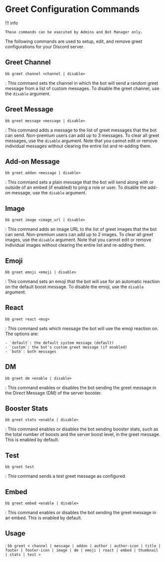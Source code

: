 # Greet Configuration Commands

!!! info
    
    These commands can be executed by Admins and Bot Manager only.

The following commands are used to setup, edit, and remove greet configurations for your Discord server.

## Greet Channel

`bb greet channel <channel | disable>`

:   This command sets the channel in which the bot will send a random greet message from a list of custom messages. To disable the greet channel, use the `disable` argument.

## Greet Message

`bb greet message <message | disable>`

:   This command adds a message to the list of greet messages that the bot can send. Non-premium users can add up to 3 messages. To clear all greet messages, use the `disable` argument. Note that you cannot edit or remove individual messages without clearing the entire list and re-adding them.

## Add-on Message

`bb greet addon <message | disable>`

:   This command sets a plain message that the bot will send along with or outside of an embed (if enabled) to ping a role or user. To disable the add-on message, use the `disable` argument.

## Image

`bb greet image <image_url | disable>`

:   This command adds an image URL to the list of greet images that the bot can send. Non-premium users can add up to 2 images. To clear all greet images, use the `disable` argument. Note that you cannot edit or remove individual images without clearing the entire list and re-adding them.

## Emoji

`bb greet emoji <emoji | disable>`

:   This command sets an emoji that the bot will use for an automatic reaction on the default boost message. To disable the emoji, use the `disable` argument.

## React

`bb greet react <msg>`

:   This command sets which message the bot will use the emoji reaction on. The options are:

    - `default`: the default system message (default)
    - `custom`: the bot's custom greet message (if enabled)
    - `both`: both messages

## DM

`bb greet dm <enable | disable>`

:   This command enables or disables the bot sending the greet message in the Direct Message (DM) of the server booster.

## Booster Stats

`bb greet stats <enable | disable>`

:   This command enables or disables the bot sending booster stats, such as the total number of boosts and the server boost level, in the greet message. This is enabled by default.

## Test

`bb greet test`

:   This command sends a test greet message as configured.

## Embed

`bb greet embed <enable | disable>`

:   This command enables or disables the bot sending the greet message in an embed. This is enabled by default.

## Usage

:   `bb greet < channel | message | addon | author | author-icon | title | footer | footer-icon | image | dm | emoji | react | embed | thumbnail | stats | test >`
